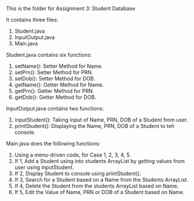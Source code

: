This is the folder for Assignment 3: Student Database

It contains three files:
1. Student.java
2. InputOutput.java
3. Main.java

Student.java contains six functions:
1. setName(): Setter Method for Name.
2. setPrn(): Setter Method for PRN.
3. setDob(): Setter Method for DOB.
4. getName(): Getter Method for Name.
5. getPrn(): Getter Method for PRN.
6. getDob(): Getter Method for DOB.

InputOutput.java contains two functions:
1. inputStudent(): Taking input of Name, PRN, DOB of a Student from user.
2. printStudent(): Displaying the Name, PRN, DOB of a Student to teh console.

Main.java does the following functions:
1. Using a menu-driven code, for Case 1, 2, 3, 4, 5.
2. If 1, Add a Student using into students ArrayList by getting values from user using inputStudent.
3. If 2, Display Student to console using printStudent().
4. If 3, Search for a Student based on a Name from the Students ArrayList.
5. If 4, Delete the Student from the students ArrayList based on Name.
6. If 5, Edit the Value of Name, PRN or DOB of a Student based on Name.
